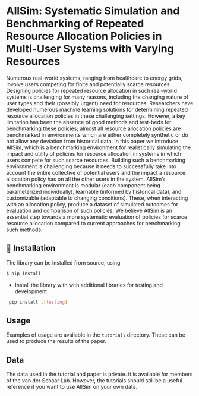 # AllSim: Systematic Simulation and Benchmarking of Repeated Resource Allocation Policies in Multi-User Systems with Varying Resources

Numerous real-world systems, ranging from healthcare to energy grids, involve
users competing for finite and potentially scarce resources. Designing policies
for repeated resource allocation in such real-world systems is challenging for
many reasons, including the changing nature of user types and their (possibly urgent)
need for resources. Researchers have developed numerous machine learning
solutions for determining repeated resource allocation policies in these challenging
settings. However, a key limitation has been the absence of good methods
and test-beds for benchmarking these policies; almost all resource allocation
policies are benchmarked in environments which are either completely synthetic
or do not allow any deviation from historical data. In this paper we introduce
AllSim, which is a benchmarking environment for realistically simulating the
impact and utility of policies for resource allocation in systems in which users
compete for such scarce resources. Building such a benchmarking environment
is challenging because it needs to successfully take into account the entire collective
of potential users and the impact a resource allocation policy has on all
the other users in the system. AllSim’s benchmarking environment is modular
(each component being parameterized individually), learnable (informed by
historical data), and customizable (adaptable to changing conditions). These,
when interacting with an allocation policy, produce a dataset of simulated outcomes
for evaluation and comparison of such policies. We believe AllSim is
an essential step towards a more systematic evaluation of policies for scarce
resource allocation compared to current approaches for benchmarking such methods.

## :rocket: Installation

The library can be installed from source, using
```bash
$ pip install .
```
 * Install the library with with additional libraries for testing and development
```bash
 pip install .[testing]
```

## Usage
Examples of usage are available in the `tutorial\` directory. These can be used to produce the results of the paper.

## Data

The data used in the tutorial and paper is private. It is available for members of the van der Schaar Lab. However, the tutorials should still be a useful reference if you want to use AllSim on your own data.
